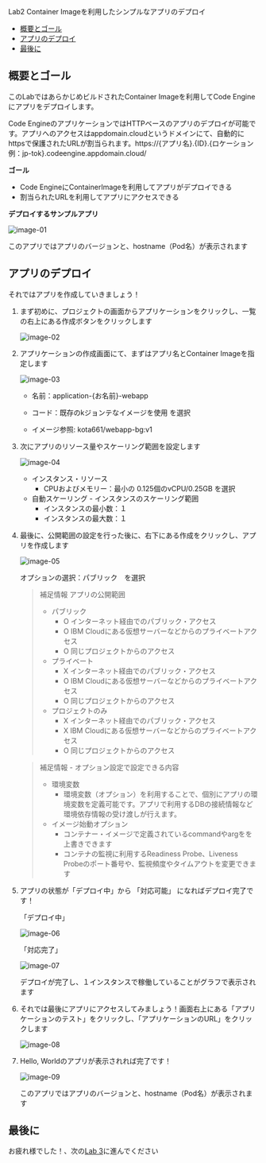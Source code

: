 Lab2 Container Imageを利用したシンプルなアプリのデプロイ

- [概要とゴール](#概要とゴール)
- [アプリのデプロイ](#アプリのデプロイ)
- [最後に](#最後に)



## 概要とゴール

このLabではあらかじめビルドされたContainer Imageを利用してCode Engineにアプリをデプロイします。

Code EngineのアプリケーションではHTTPベースのアプリのデプロイが可能です。アプリへのアクセスはappdomain.cloudというドメインにて、自動的にhttpsで保護されたURLが割当られます。https://{アプリ名}.{ID}.{ロケーション 例：jp-tok}.codeengine.appdomain.cloud/

**ゴール**

* Code EngineにContainerImageを利用してアプリがデプロイできる
* 割当られたURLを利用してアプリにアクセスできる

**デプロイするサンプルアプリ**

![image-01](./img/image-01.png)

このアプリではアプリのバージョンと、hostname（Pod名）が表示されます





## アプリのデプロイ

それではアプリを作成していきましょう！

1. まず初めに、プロジェクトの画面からアプリケーションをクリックし、一覧の右上にある作成ボタンをクリックします

   ![image-02](./img/image-02.png)

2. アプリケーションの作成画面にて、まずはアプリ名とContainer Imageを指定します

   ![image-03](./img/image-03.png)

   * 名前：application-{お名前}-webapp
   * コード：既存のkジョンテなイメージを使用 を選択 

   * イメージ参照: kota661/webapp-bg:v1

   

3. 次にアプリのリソース量やスケーリング範囲を設定します

   ![image-04](./img/image-04.png)

   * インスタンス・リソース
     * CPUおよびメモリー：最小の 0.125個のvCPU/0.25GB を選択
   * 自動スケーリング - インスタンスのスケーリング範囲
     * インスタンスの最小数：１
     * インスタンスの最大数：１

   

4. 最後に、公開範囲の設定を行った後に、右下にある作成をクリックし、アプリを作成します

   ![image-05](./img/image-05.png)

   

   オプションの選択：パブリック　を選択

   

   > 補足情報 アプリの公開範囲
   >
   > * パブリック
   >   * O インターネット経由でのパブリック・アクセス
   >   * O IBM Cloudにある仮想サーバーなどからのプライベートアクセス
   >   * O 同じプロジェクトからのアクセス
   > * プライベート
   >   * X インターネット経由でのパブリック・アクセス
   >   * O IBM Cloudにある仮想サーバーなどからのプライベートアクセス
   >   * O 同じプロジェクトからのアクセス
   > * プロジェクトのみ
   >   * X インターネット経由でのパブリック・アクセス
   >   * X IBM Cloudにある仮想サーバーなどからのプライベートアクセス
   >   * O 同じプロジェクトからのアクセス

   

   > 補足情報 - オプション設定で設定できる内容
   >
   > * 環境変数
   >   * 環境変数（オプション）を利用することで、個別にアプリの環境変数を定義可能です。アプリで利用するDBの接続情報など環境依存情報の受け渡しが行えます。
   > * イメージ始動オプション
   >   * コンテナー・イメージで定義されているcommandやargをを上書きできます
   >   * コンテナの監視に利用するReadiness Probe、Liveness Probeのポート番号や、監視頻度やタイムアウトを変更できます

   

5. アプリの状態が「デプロイ中」から 「対応可能」 になればデプロイ完了です！

   「デプロイ中」

   ![image-06](./img/image-06.png)

   

   「対応完了」

   ![image-07](./img/image-07.png)

   デプロイが完了し、１インスタンスで稼働していることがグラフで表示されます

   

6. それでは最後にアプリにアクセスしてみましょう！画面右上にある「アプリケーションのテスト」をクリックし、「アプリケーションのURL」をクリックします

   ![image-08](./img/image-08.png)

7. Hello, Worldのアプリが表示されれば完了です！

   ![image-09](./img/image-09.png)

   このアプリではアプリのバージョンと、hostname（Pod名）が表示されます



## 最後に

お疲れ様でした！、次の[Lab 3](../Lab3)に進んでください

